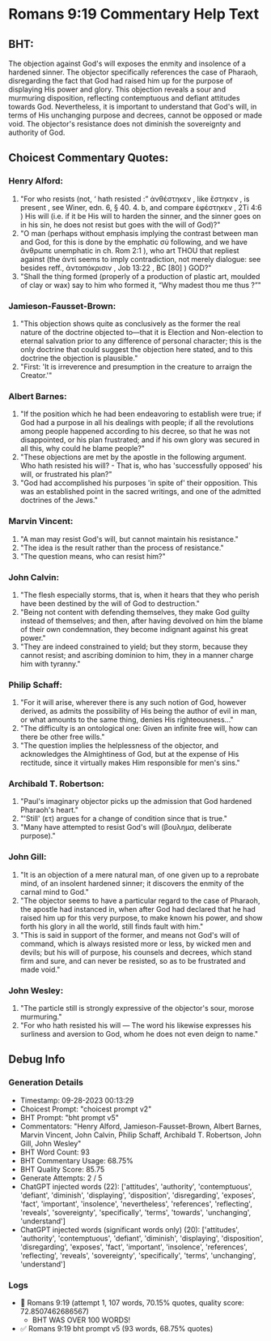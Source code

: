 # Romans 9:19 Commentary Help Text

## BHT:
The objection against God's will exposes the enmity and insolence of a hardened sinner. The objector specifically references the case of Pharaoh, disregarding the fact that God had raised him up for the purpose of displaying His power and glory. This objection reveals a sour and murmuring disposition, reflecting contemptuous and defiant attitudes towards God. Nevertheless, it is important to understand that God's will, in terms of His unchanging purpose and decrees, cannot be opposed or made void. The objector's resistance does not diminish the sovereignty and authority of God.

## Choicest Commentary Quotes:
### Henry Alford:
1. "For who resists (not, ‘  hath resisted :” ἀνθέστηκεν , like ἕστηκεν , is  present , see Winer, edn. 6, § 40. 4. b, and compare ἐφέστηκεν , 2Ti 4:6 )  His will (i.e. if it be His will to harden the sinner, and the sinner goes on in his sin, he does not resist but goes with the will of God)?"
2. "O man (perhaps without emphasis implying the contrast between man and God, for this is done by the emphatic σύ following, and we have ἄνθρωπε unemphatic in ch. Rom 2:1 ),  who art THOU  that repliest against (the ἀντί seems to imply contradiction, not merely dialogue: see besides reff., ἀνταπόκρισιν , Job 13:22 , BC [80] ) GOD?"
3. "Shall the thing formed (properly of a production of  plastic art, moulded of clay or wax)  say to him who formed it, “Why madest thou me thus ?”"

### Jamieson-Fausset-Brown:
1. "This objection shows quite as conclusively as the former the real nature of the doctrine objected to—that it is Election and Non-election to eternal salvation prior to any difference of personal character; this is the only doctrine that could suggest the objection here stated, and to this doctrine the objection is plausible."
2. "First: 'It is irreverence and presumption in the creature to arraign the Creator.'"

### Albert Barnes:
1. "If the position which he had been endeavoring to establish were true; if God had a purpose in all his dealings with people; if all the revolutions among people happened according to his decree, so that he was not disappointed, or his plan frustrated; and if his own glory was secured in all this, why could he blame people?"
2. "These objections are met by the apostle in the following argument. Who hath resisted his will? - That is, who has 'successfully opposed' his will, or frustrated his plan?"
3. "God had accomplished his purposes 'in spite of' their opposition. This was an established point in the sacred writings, and one of the admitted doctrines of the Jews."

### Marvin Vincent:
1. "A man may resist God's will, but cannot maintain his resistance."
2. "The idea is the result rather than the process of resistance."
3. "The question means, who can resist him?"

### John Calvin:
1. "The flesh especially storms, that is, when it hears that they who perish have been destined by the will of God to destruction."
2. "Being not content with defending themselves, they make God guilty instead of themselves; and then, after having devolved on him the blame of their own condemnation, they become indignant against his great power."
3. "They are indeed constrained to yield; but they storm, because they cannot resist; and ascribing dominion to him, they in a manner charge him with tyranny."

### Philip Schaff:
1. "For it will arise, wherever there is any such notion of God, however derived, as admits the possibility of His being the author of evil in man, or what amounts to the same thing, denies His righteousness..."
2. "The difficulty is an ontological one: Given an infinite free will, how can there be other free wills."
3. "The question implies the helplessness of the objector, and acknowledges the Almightiness of God, but at the expense of His rectitude, since it virtually makes Him responsible for men's sins."

### Archibald T. Robertson:
1. "Paul's imaginary objector picks up the admission that God hardened Pharaoh's heart."
2. "'Still' (ετ) argues for a change of condition since that is true."
3. "Many have attempted to resist God's will (βουλημα, deliberate purpose)."

### John Gill:
1. "It is an objection of a mere natural man, of one given up to a reprobate mind, of an insolent hardened sinner; it discovers the enmity of the carnal mind to God."
2. "The objector seems to have a particular regard to the case of Pharaoh, the apostle had instanced in, when after God had declared that he had raised him up for this very purpose, to make known his power, and show forth his glory in all the world, still finds fault with him."
3. "This is said in support of the former, and means not God's will of command, which is always resisted more or less, by wicked men and devils; but his will of purpose, his counsels and decrees, which stand firm and sure, and can never be resisted, so as to be frustrated and made void."

### John Wesley:
1. "The particle still is strongly expressive of the objector's sour, morose murmuring."
2. "For who hath resisted his will — The word his likewise expresses his surliness and aversion to God, whom he does not even deign to name."


## Debug Info
### Generation Details
- Timestamp: 09-28-2023 00:13:29
- Choicest Prompt: "choicest prompt v2"
- BHT Prompt: "bht prompt v5"
- Commentators: "Henry Alford, Jamieson-Fausset-Brown, Albert Barnes, Marvin Vincent, John Calvin, Philip Schaff, Archibald T. Robertson, John Gill, John Wesley"
- BHT Word Count: 93
- BHT Commentary Usage: 68.75%
- BHT Quality Score: 85.75
- Generate Attempts: 2 / 5
- ChatGPT injected words (22):
	['attitudes', 'authority', 'contemptuous', 'defiant', 'diminish', 'displaying', 'disposition', 'disregarding', 'exposes', 'fact', 'important', 'insolence', 'nevertheless', 'references', 'reflecting', 'reveals', 'sovereignty', 'specifically', 'terms', 'towards', 'unchanging', 'understand']
- ChatGPT injected words (significant words only) (20):
	['attitudes', 'authority', 'contemptuous', 'defiant', 'diminish', 'displaying', 'disposition', 'disregarding', 'exposes', 'fact', 'important', 'insolence', 'references', 'reflecting', 'reveals', 'sovereignty', 'specifically', 'terms', 'unchanging', 'understand']

### Logs
- 🔄 Romans 9:19 (attempt 1, 107 words, 70.15% quotes, quality score: 72.8507462686567) 
	- BHT WAS OVER 100 WORDS!
- ✅ Romans 9:19 bht prompt v5 (93 words, 68.75% quotes)